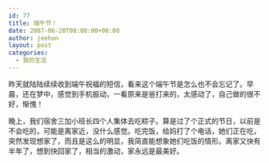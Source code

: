 ```yaml
---
id: 77
title: 端午节！
date: 2007-06-20T08:00:00+00:00
author: jeehon
layout: post
categories:
  - 我的生活
---
```

昨天就陆陆续续收到端午祝福的短信，看来这个端午节是怎么也不会忘记了。早晨，还在梦中，感觉到手机振动，一看原来是爸打来的，太感动了，自己做的很不好，惭愧！
    
晚上，我们宿舍三加小班长四个人集体去吃粽子。算是过了个正式的节日，以前是不会吃的，可能是离家近，没什么感觉。吃完饭，给妈打了个电话，她们正在吃，突然发现想家了，而且是这么的明显，我简直能想象她们吃饭的情形。离家又快有半年了，想到快回家了，相当的激动，家永远是最美好。
